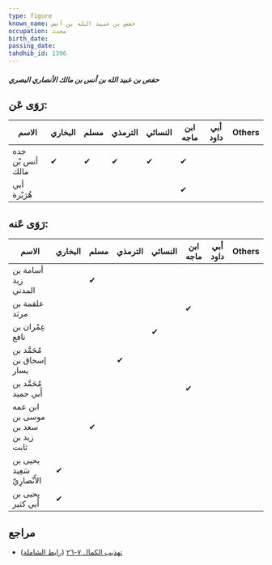 ```yaml
---
type: figure
known_name: حفص بن عبيد الله بن أنس
occupation: محدث
birth_date:
passing_date:
tahdhib_id: 1396
---
```

##### حفص بن عبيد الله بن أنس بن مالك الأنصاري البصري

## رَوَى عَن:
| الاسم            | البخاري | مسلم | الترمذي | النسائي | ابن ماجه | أبي داود | Others |
| ---------------- | ------- | ---- | ------- | ------- | -------- | -------- | ------ |
| جده أنس بْن مالك | ✔       | ✔    | ✔       | ✔       | ✔        |          |        |
| أبي هُرَيْرة     |         |      |         |         | ✔        |          |        |
## رَوَى عَنه:
| الاسم                              | البخاري | مسلم | الترمذي | النسائي | ابن ماجه | أبي داود | Others |
| ---------------------------------- | ------- | ---- | ------- | ------- | -------- | -------- | ------ |
| أسامة بن زيد المدني                |         | ✔    |         |         |          |          |        |
| علقمة بن مرثد                      |         |      |         |         | ✔        |          |        |
| عِمْران بن نافع                    |         |      |         | ✔       |          |          |        |
| مُحَمَّد بن إسحاق بن يسار          |         |      | ✔       |         |          |          |        |
| مُحَمَّد بن أَبي حميد              |         |      |         |         | ✔        |          |        |
| ابن عمه موسى بن سعد بن زيد بن ثابت |         | ✔    |         |         |          |          |        |
| يحيى بن سَعِيد الأَنْصارِيّ        | ✔       |      |         |         |          |          |        |
| يحيى بن أَبي كثير                  | ✔       |      |         |         |          |          |        |
## مراجع
- [تهذيب الكمال ٧-٢٦](obsidian://open?vault=Tahdhib-al-Kamal&file=Figures/١٣٩٦-حفص%20بن%20عبيد%20الله%20بن%20أنس%20بن%20مالك%20الأنصاري%20البصري) ([رابط الشاملة](https://shamela.ws/book/3722/3248))